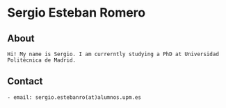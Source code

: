 # Sergio Esteban Romero

## About
    Hi! My name is Sergio. I am currerntly studying a PhD at Universidad Politécnica de Madrid.

## Contact

    - email: sergio.estebanro(at)alumnos.upm.es

